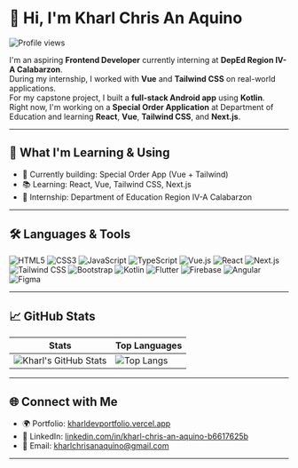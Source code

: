 # 👋 Hi, I'm Kharl Chris An Aquino

![Profile views](https://komarev.com/ghpvc/?username=kharlchrisanaquino&color=0e75b6&style=flat)

I'm an aspiring **Frontend Developer** currently interning at **DepEd Region IV-A Calabarzon**.  
During my internship, I worked with **Vue** and **Tailwind CSS** on real-world applications.  
For my capstone project, I built a **full-stack Android app** using **Kotlin**.  
Right now, I'm working on a **Special Order Application** at Department of Education and learning **React**, **Vue**, **Tailwind CSS**, and **Next.js**.

---

## 🚀 What I'm Learning & Using

- 🔭 Currently building: Special Order App (Vue + Tailwind)
- 📚 Learning: React, Vue, Tailwind CSS, Next.js
- 💼 Internship: Department of Education Region IV-A Calabarzon

---

## 🛠️ Languages & Tools

![HTML5](https://img.shields.io/badge/HTML-E34F26?logo=html5&logoColor=white&style=flat-square)
![CSS3](https://img.shields.io/badge/CSS-1572B6?logo=css3&logoColor=white&style=flat-square)
![JavaScript](https://img.shields.io/badge/JavaScript-F7DF1E?logo=javascript&logoColor=black&style=flat-square)
![TypeScript](https://img.shields.io/badge/TypeScript-3178C6?logo=typescript&logoColor=white&style=flat-square)
![Vue.js](https://img.shields.io/badge/Vue-4FC08D?logo=vue.js&logoColor=white&style=flat-square)
![React](https://img.shields.io/badge/React-61DAFB?logo=react&logoColor=white&style=flat-square)
![Next.js](https://img.shields.io/badge/Next-black?logo=next.js&logoColor=white&style=flat-square)
![Tailwind CSS](https://img.shields.io/badge/Tailwind-38B2AC?logo=tailwind-css&logoColor=white&style=flat-square)
![Bootstrap](https://img.shields.io/badge/Bootstrap-7952B3?logo=bootstrap&logoColor=white&style=flat-square)
![Kotlin](https://img.shields.io/badge/Kotlin-0095D5?logo=kotlin&logoColor=white&style=flat-square)
![Flutter](https://img.shields.io/badge/Flutter-02569B?logo=flutter&logoColor=white&style=flat-square)
![Firebase](https://img.shields.io/badge/Firebase-FFCA28?logo=firebase&logoColor=black&style=flat-square)
![Angular](https://img.shields.io/badge/Angular-DD0031?logo=angular&logoColor=white&style=flat-square)
![Figma](https://img.shields.io/badge/Figma-F24E1E?logo=figma&logoColor=white&style=flat-square)

---

## 📈 GitHub Stats

| Stats | Top Languages |
|-------|----------------|
| ![Kharl's GitHub Stats](https://github-readme-stats.vercel.app/api?username=kharlitoTheProgrammer&show_icons=true&theme=default) | ![Top Langs](https://github-readme-stats.vercel.app/api/top-langs/?username=kharlitoTheProgrammer&layout=compact&theme=default) |

---

## 🌐 Connect with Me

- 🌍 Portfolio: [kharldevportfolio.vercel.app](https://kharldevportfolio.vercel.app)
- 💼 LinkedIn: [linkedin.com/in/kharl-chris-an-aquino-b6617625b](https://www.linkedin.com/in/kharl-chris-an-aquino-b6617625b)
- 📧 Email: [kharlchrisanaquino@gmail.com](mailto:kharlchrisanaquino@gmail.com)

---

